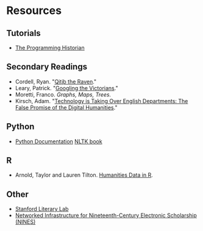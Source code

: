 # Resources

## Tutorials
* [The Programming Historian](http://programminghistorian.org/)

## Secondary Readings

* Cordell, Ryan. "[Qitjb the Raven](http://ryancordell.org/research/qijtb-the-raven/)."
* Leary, Patrick. "[Googling the Victorians](http://www.victorianresearch.org/googling.pdf)."
* Moretti, Franco. *Graphs, Maps, Trees.*
* Kirsch, Adam. "[Technology is Taking Over English Departments: The False Promise of the Digital Humanities](https://newrepublic.com/article/117428/limits-digital-humanities-adam-kirsch)."

## Python
* [Python Documentation](https://www.python.org/doc/)
[NLTK book](http://www.nltk.org/book/)

## R
* Arnold, Taylor and Lauren Tilton. [Humanities Data in R](http://www.humanitiesdata.org/).


## Other
* [Stanford Literary Lab](http://litlab.stanford.edu/)
* [Networked Infrastructure for Nineteenth-Century Electronic Scholarship (NINES)](http://www.nines.org)